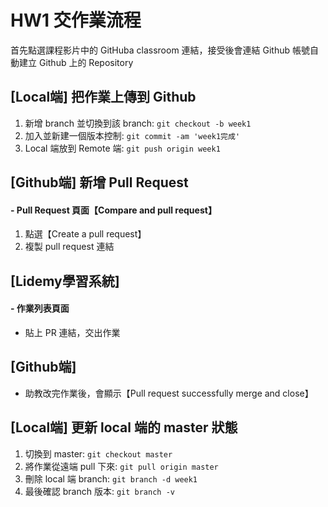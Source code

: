 # HW1 交作業流程

首先點選課程影片中的 GitHuba classroom 連結，接受後會連結 Github 帳號自動建立 Github 上的 Repository

## **[Local端]** 把作業上傳到 Github
1.	新增 branch 並切換到該 branch: `git checkout -b week1`
2.	加入並新建一個版本控制: `git commit -am 'week1完成'`
3.	Local 端放到 Remote 端: `git push origin week1`	

## **[Github端]** 新增 Pull Request
#### - Pull Request 頁面【Compare and pull request】
1. 點選【Create a pull request】
2. 複製 pull request 連結

## **[Lidemy學習系統]** 
#### - 作業列表頁面
* 貼上 PR 連結，交出作業

## **[Github端]**
* 助教改完作業後，會顯示【Pull request successfully merge and close】

## **[Local端]** 更新 local 端的 master 狀態
1.	切換到 master: `git checkout master`
2.	將作業從遠端 pull 下來: `git pull origin master`
3.	刪除 local 端 branch: `git branch -d week1`
4.	最後確認 branch 版本: `git branch -v`